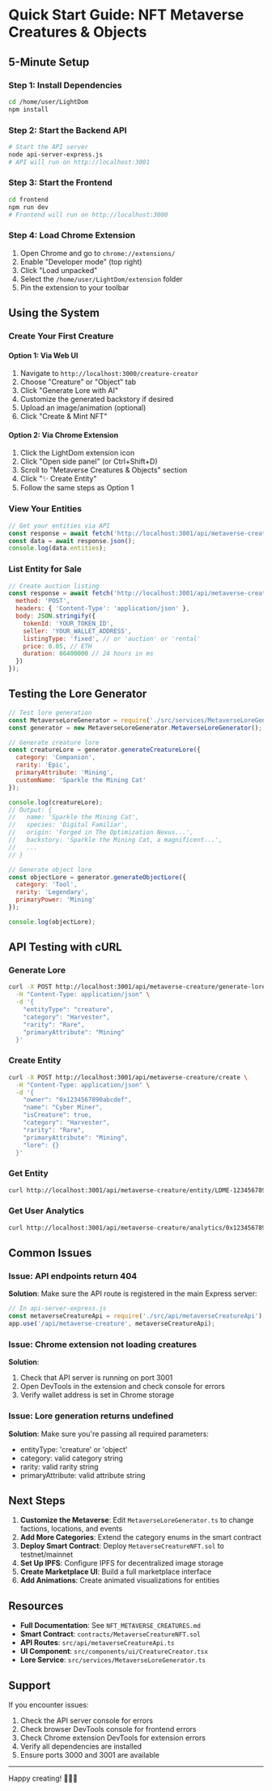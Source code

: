 # Quick Start Guide: NFT Metaverse Creatures & Objects

## 5-Minute Setup

### Step 1: Install Dependencies
```bash
cd /home/user/LightDom
npm install
```

### Step 2: Start the Backend API
```bash
# Start the API server
node api-server-express.js
# API will run on http://localhost:3001
```

### Step 3: Start the Frontend
```bash
cd frontend
npm run dev
# Frontend will run on http://localhost:3000
```

### Step 4: Load Chrome Extension
1. Open Chrome and go to `chrome://extensions/`
2. Enable "Developer mode" (top right)
3. Click "Load unpacked"
4. Select the `/home/user/LightDom/extension` folder
5. Pin the extension to your toolbar

## Using the System

### Create Your First Creature

#### Option 1: Via Web UI
1. Navigate to `http://localhost:3000/creature-creator`
2. Choose "Creature" or "Object" tab
3. Click "Generate Lore with AI"
4. Customize the generated backstory if desired
5. Upload an image/animation (optional)
6. Click "Create & Mint NFT"

#### Option 2: Via Chrome Extension
1. Click the LightDom extension icon
2. Click "Open side panel" (or Ctrl+Shift+D)
3. Scroll to "Metaverse Creatures & Objects" section
4. Click "✨ Create Entity"
5. Follow the same steps as Option 1

### View Your Entities
```javascript
// Get your entities via API
const response = await fetch('http://localhost:3001/api/metaverse-creature/user/YOUR_WALLET_ADDRESS');
const data = await response.json();
console.log(data.entities);
```

### List Entity for Sale
```javascript
// Create auction listing
const response = await fetch('http://localhost:3001/api/metaverse-creature/auction/create', {
  method: 'POST',
  headers: { 'Content-Type': 'application/json' },
  body: JSON.stringify({
    tokenId: 'YOUR_TOKEN_ID',
    seller: 'YOUR_WALLET_ADDRESS',
    listingType: 'fixed', // or 'auction' or 'rental'
    price: 0.05, // ETH
    duration: 86400000 // 24 hours in ms
  })
});
```

## Testing the Lore Generator

```javascript
// Test lore generation
const MetaverseLoreGenerator = require('./src/services/MetaverseLoreGenerator');
const generator = new MetaverseLoreGenerator.MetaverseLoreGenerator();

// Generate creature lore
const creatureLore = generator.generateCreatureLore({
  category: 'Companion',
  rarity: 'Epic',
  primaryAttribute: 'Mining',
  customName: 'Sparkle the Mining Cat'
});

console.log(creatureLore);
// Output: {
//   name: 'Sparkle the Mining Cat',
//   species: 'Digital Familiar',
//   origin: 'Forged in The Optimization Nexus...',
//   backstory: 'Sparkle the Mining Cat, a magnificent...',
//   ...
// }

// Generate object lore
const objectLore = generator.generateObjectLore({
  category: 'Tool',
  rarity: 'Legendary',
  primaryPower: 'Mining'
});

console.log(objectLore);
```

## API Testing with cURL

### Generate Lore
```bash
curl -X POST http://localhost:3001/api/metaverse-creature/generate-lore \
  -H "Content-Type: application/json" \
  -d '{
    "entityType": "creature",
    "category": "Harvester",
    "rarity": "Rare",
    "primaryAttribute": "Mining"
  }'
```

### Create Entity
```bash
curl -X POST http://localhost:3001/api/metaverse-creature/create \
  -H "Content-Type: application/json" \
  -d '{
    "owner": "0x1234567890abcdef",
    "name": "Cyber Miner",
    "isCreature": true,
    "category": "Harvester",
    "rarity": "Rare",
    "primaryAttribute": "Mining",
    "lore": {}
  }'
```

### Get Entity
```bash
curl http://localhost:3001/api/metaverse-creature/entity/LDME-1234567890
```

### Get User Analytics
```bash
curl http://localhost:3001/api/metaverse-creature/analytics/0x1234567890abcdef
```

## Common Issues

### Issue: API endpoints return 404
**Solution**: Make sure the API route is registered in the main Express server:
```javascript
// In api-server-express.js
const metaverseCreatureApi = require('./src/api/metaverseCreatureApi');
app.use('/api/metaverse-creature', metaverseCreatureApi);
```

### Issue: Chrome extension not loading creatures
**Solution**:
1. Check that API server is running on port 3001
2. Open DevTools in the extension and check console for errors
3. Verify wallet address is set in Chrome storage

### Issue: Lore generation returns undefined
**Solution**: Make sure you're passing all required parameters:
- entityType: 'creature' or 'object'
- category: valid category string
- rarity: valid rarity string
- primaryAttribute: valid attribute string

## Next Steps

1. **Customize the Metaverse**: Edit `MetaverseLoreGenerator.ts` to change factions, locations, and events
2. **Add More Categories**: Extend the category enums in the smart contract
3. **Deploy Smart Contract**: Deploy `MetaverseCreatureNFT.sol` to testnet/mainnet
4. **Set Up IPFS**: Configure IPFS for decentralized image storage
5. **Create Marketplace UI**: Build a full marketplace interface
6. **Add Animations**: Create animated visualizations for entities

## Resources

- **Full Documentation**: See `NFT_METAVERSE_CREATURES.md`
- **Smart Contract**: `contracts/MetaverseCreatureNFT.sol`
- **API Routes**: `src/api/metaverseCreatureApi.ts`
- **UI Component**: `src/components/ui/CreatureCreator.tsx`
- **Lore Service**: `src/services/MetaverseLoreGenerator.ts`

## Support

If you encounter issues:
1. Check the API server console for errors
2. Check browser DevTools console for frontend errors
3. Check Chrome extension DevTools for extension errors
4. Verify all dependencies are installed
5. Ensure ports 3000 and 3001 are available

---

Happy creating! 🎨🐉✨
